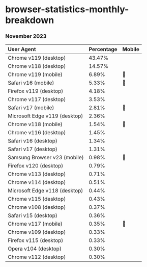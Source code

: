 # browser-statistics-monthly-breakdown

### November 2023
| User Agent | Percentage | Mobile |
| :--- | :--- | :--- |
| Chrome v119 (desktop) | 43.47% | |
| Chrome v118 (desktop) | 14.57% | |
| Chrome v119 (mobile) | 6.89% | 📱 |
| Safari v16 (mobile) | 5.33% | 📱 |
| Firefox v119 (desktop) | 4.18% | |
| Chrome v117 (desktop) | 3.53% | |
| Safari v17 (mobile) | 2.81% | 📱 |
| Microsoft Edge v119 (desktop) | 2.36% | |
| Chrome v118 (mobile) | 1.54% | 📱 |
| Chrome v116 (desktop) | 1.45% | |
| Safari v16 (desktop) | 1.34% | |
| Safari v17 (desktop) | 1.31% | |
| Samsung Browser v23 (mobile) | 0.98% | 📱 |
| Firefox v120 (desktop) | 0.79% | |
| Chrome v113 (desktop) | 0.71% | |
| Chrome v114 (desktop) | 0.51% | |
| Microsoft Edge v118 (desktop) | 0.44% | |
| Chrome v115 (desktop) | 0.43% | |
| Chrome v108 (desktop) | 0.37% | |
| Safari v15 (desktop) | 0.36% | |
| Chrome v117 (mobile) | 0.35% | 📱 |
| Chrome v109 (desktop) | 0.33% | |
| Firefox v115 (desktop) | 0.33% | |
| Opera v104 (desktop) | 0.30% | |
| Chrome v112 (desktop) | 0.30% | |
